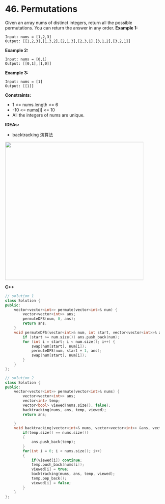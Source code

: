 # 46. Permutations
Given an array nums of distinct integers, return all the possible permutations. You can return the answer in any order.
**Example 1:**
```
Input: nums = [1,2,3]
Output: [[1,2,3],[1,3,2],[2,1,3],[2,3,1],[3,1,2],[3,2,1]]
```
**Example 2:**
```
Input: nums = [0,1]
Output: [[0,1],[1,0]]
```
**Example 3:**
```
Input: nums = [1]
Output: [[1]]
```

**Constraints:**
* 1 <= nums.length <= 6
* -10 <= nums[i] <= 10
* All the integers of nums are unique.

**IDEAs:**
* backtracking 演算法
<img src=https://i.imgur.com/aLEZl78.png, width=450>

**C++**
```cpp
// solution 1
class Solution {
public:
    vector<vector<int>> permute(vector<int>& num) {
        vector<vector<int>> ans;
        permuteDFS(num, 0, ans);
        return ans;
    }
    void permuteDFS(vector<int>& num, int start, vector<vector<int>>& ans) {
        if (start >= num.size()) ans.push_back(num);
        for (int i = start; i < num.size(); i++) {
            swap(num[start], num[i]);
            permuteDFS(num, start + 1, ans);
            swap(num[start], num[i]);
        }
    }
};

// solution 2
class Solution {
public:
    vector<vector<int>> permute(vector<int>& nums) {
        vector<vector<int>> ans;
        vector<int> temp;
        vector<bool> viewed(nums.size(), false);
        backtracking(nums, ans, temp, viewed);
        return ans;
        
    }
    void backtracking(vector<int>& nums, vector<vector<int>> &ans, vector<int> &temp, vector<bool> &viewed){
        if(temp.size() == nums.size())
        {
            ans.push_back(temp);
        }
        for(int i = 0; i < nums.size(); i++)
        {
            if(viewed[i]) continue;
            temp.push_back(nums[i]);
            viewed[i] = true;
            backtracking(nums, ans, temp, viewed);
            temp.pop_back();
            viewed[i] = false;
        }
    }
};
```
